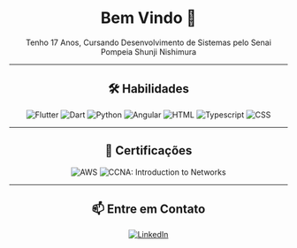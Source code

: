 <h1 align="center">Bem Vindo 🖖 </h1>

<p align="center">Tenho 17 Anos, Cursando Desenvolvimento de Sistemas pelo Senai Pompeia Shunji Nishimura</p>

---

<h2 align="center">🛠️ Habilidades</h2>

<p align="center">
  <img src="https://img.shields.io/badge/Flutter-0175C2?style=for-the-badge&logo=flutter&logoColor=white" alt="Flutter">
  <img src="https://img.shields.io/badge/Dart-0175C2?style=for-the-badge&logo=dart&logoColor=white" alt="Dart">
  <img src="https://img.shields.io/badge/Python-3776AB?style=for-the-badge&logo=python&logoColor=white" alt="Python">
  <img src="https://img.shields.io/badge/Angular-0175C2?style=for-the-badge&logo=angular&logoColor=white" alt="Angular">
  <img src="https://img.shields.io/badge/HTML-E34F26?style=for-the-badge&logo=html5&logoColor=white" alt="HTML">
 <img src="https://img.shields.io/badge/Typescript-E34F26?style=for-the-badge&logo=typescript&logoColor=white" alt="Typescript">
  <img src="https://img.shields.io/badge/CSS-1572B6?style=for-the-badge&logo=css3&logoColor=white" alt="CSS">
</p>

---

<h2 align="center">📜 Certificações</h2>

<p align="center">
  <img src="https://img.shields.io/badge/AWS-AWS%20Academy%20Cloud%20Foundations-232F3E?style=for-the-badge&logo=amazon-aws&logoColor=white" alt="AWS">
  <img src="https://img.shields.io/badge/Cisco-CCNA%3A%20Introduction%20to%20Networks-1A1A1A?style=for-the-badge&logo=cisco&logoColor=white" alt="CCNA: Introduction to Networks">
</p>

---

<h2 align="center">📫 Entre em Contato</h2>

<p align="center">
  <a href="https://www.linkedin.com/in/gabriel-da-silva-bezerra-6a7208260/">
    <img src="https://img.shields.io/badge/LinkedIn-blue?style=for-the-badge&logo=linkedin&logoColor=white" alt="LinkedIn">
</p>

